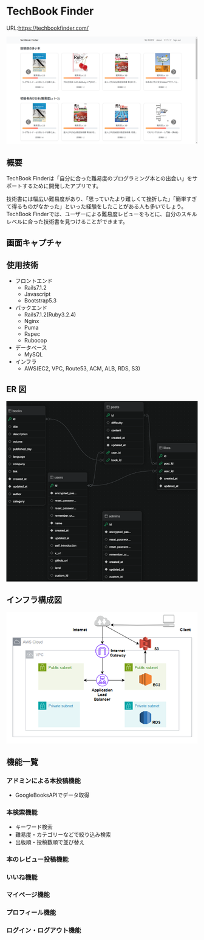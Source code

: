 # TechBook Finder
URL:https://techbookfinder.com/

![トップ画像](/app/assets/images/home_page.png)

## 概要
TechBook Finderは「自分に合った難易度のプログラミング本との出会い」をサポートするために開発したアプリです。

技術書には幅広い難易度があり、「思っていたより難しくて挫折した」「簡単すぎて得るものがなかった」といった経験をしたことがある人も多いでしょう。TechBook Finderでは、ユーザーによる難易度レビューをもとに、自分のスキルレベルに合った技術書を見つけることができます。

## 画面キャプチャ
## 使用技術
- フロントエンド
    - Rails7.1.2
    - Javascript
    - Bootstrap5.3
- バックエンド
    - Rails7.1.2(Ruby3.2.4)
    - Nginx
    - Puma
    - Rspec
    - Rubocop
- データベース
    - MySQL
- インフラ
    - AWS(EC2, VPC, Route53, ACM, ALB, RDS, S3)
## ER 図

![ER図](/app/assets/images/er_diaguram.png)

## インフラ構成図

![インフラ構成図](/app/assets/images/infra.png)

## 機能一覧

### アドミンによる本投稿機能

- GoogleBooksAPIでデータ取得

### 本検索機能

- キーワード検索
- 難易度・カテゴリーなどで絞り込み検索
- 出版順・投稿数順で並び替え

### 本のレビュー投稿機能

### いいね機能

### マイページ機能

### プロフィール機能

### ログイン・ログアウト機能